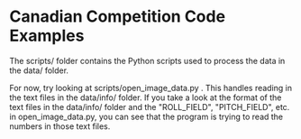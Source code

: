 Canadian Competition Code Examples
==================================
The scripts/ folder contains the Python scripts used to process the data in the data/ folder.

For now, try looking at scripts/open_image_data.py . This handles reading in the text files in the data/info/ folder.
If you take a look at the format of the text files in the data/info/ folder and the "ROLL_FIELD", "PITCH_FIELD", etc. in open_image_data.py, you can see that the program is trying to read the numbers in those text files.